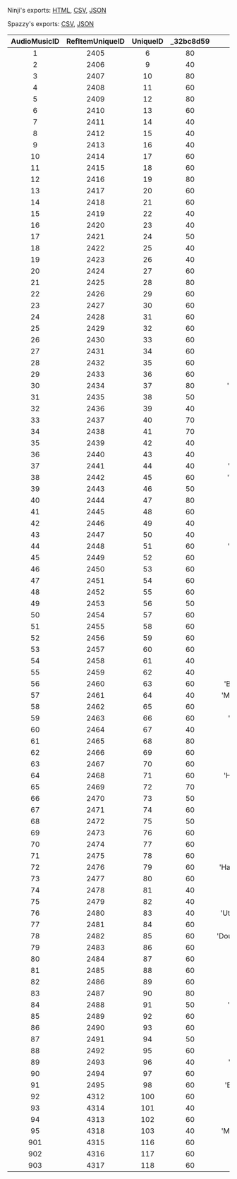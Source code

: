 Ninji's exports: [HTML](https://wuffs.org/acnh/bcsv_140/html/SoundAudioMusic.html), [CSV](https://wuffs.org/acnh/bcsv_140/csv/SoundAudioMusic.csv), [JSON](https://wuffs.org/acnh/bcsv_140/json/SoundAudioMusic.json)

Spazzy's exports: [CSV](https://github.com/McSpazzy/acnh-csv/blob/master/SoundAudioMusic.csv), [JSON](https://github.com/McSpazzy/acnh-json/blob/master/SoundAudioMusic.json)

| AudioMusicID | RefItemUniqueID | UniqueID | _32bc8d59 | Label |
|:--:|:--:|:--:|:--:|:--:|
| 1 | 2405 | 6 | 80 | 'Sanbika' | 
| 2 | 2406 | 9 | 40 | 'March' | 
| 3 | 2407 | 10 | 80 | 'Waltz' | 
| 4 | 2408 | 11 | 60 | 'Swing' | 
| 5 | 2409 | 12 | 80 | 'Jazz' | 
| 6 | 2410 | 13 | 60 | 'Fusion' | 
| 7 | 2411 | 14 | 40 | 'Etude' | 
| 8 | 2412 | 15 | 40 | 'Lullaby' | 
| 9 | 2413 | 16 | 40 | 'Maria' | 
| 10 | 2414 | 17 | 60 | 'Samba' | 
| 11 | 2415 | 18 | 60 | 'Bossa' | 
| 12 | 2416 | 19 | 80 | 'Caripso' | 
| 13 | 2417 | 20 | 60 | 'Salsa' | 
| 14 | 2418 | 21 | 60 | 'Mambo' | 
| 15 | 2419 | 22 | 40 | 'Reggae' | 
| 16 | 2420 | 23 | 40 | 'Ska' | 
| 17 | 2421 | 24 | 50 | 'Tango' | 
| 18 | 2422 | 25 | 40 | 'Haisai' | 
| 19 | 2423 | 26 | 40 | 'Aloha' | 
| 20 | 2424 | 27 | 60 | 'Irish' | 
| 21 | 2425 | 28 | 80 | 'Peru' | 
| 22 | 2426 | 29 | 60 | 'Cossack' | 
| 23 | 2427 | 30 | 60 | 'China' | 
| 24 | 2428 | 31 | 60 | 'Turkey' | 
| 25 | 2429 | 32 | 60 | 'Afro' | 
| 26 | 2430 | 33 | 60 | 'Minyo' | 
| 27 | 2431 | 34 | 60 | 'Rock' | 
| 28 | 2432 | 35 | 60 | 'Rocknroll' | 
| 29 | 2433 | 36 | 60 | 'Ragtime' | 
| 30 | 2434 | 37 | 80 | 'Neworleans' | 
| 31 | 2435 | 38 | 50 | 'Funk' | 
| 32 | 2436 | 39 | 40 | 'Blues' | 
| 33 | 2437 | 40 | 70 | 'Gospel' | 
| 34 | 2438 | 41 | 70 | 'Soul' | 
| 35 | 2439 | 42 | 40 | 'Urban' | 
| 36 | 2440 | 43 | 40 | 'Lovesong' | 
| 37 | 2441 | 44 | 40 | 'Drumnbass' | 
| 38 | 2442 | 45 | 60 | 'Technobeat' | 
| 39 | 2443 | 46 | 50 | 'Eurobeat' | 
| 40 | 2444 | 47 | 80 | 'Onlyme' | 
| 41 | 2445 | 48 | 60 | 'Country' | 
| 42 | 2446 | 49 | 40 | 'Eleki' | 
| 43 | 2447 | 50 | 40 | 'Ballad' | 
| 44 | 2448 | 51 | 60 | 'Showakayo' | 
| 45 | 2449 | 52 | 60 | 'Enka' | 
| 46 | 2450 | 53 | 60 | 'Kekerider' | 
| 47 | 2451 | 54 | 60 | 'Kowaiuta' | 
| 48 | 2452 | 55 | 60 | 'Western' | 
| 49 | 2453 | 56 | 50 | 'Sensei' | 
| 50 | 2454 | 57 | 60 | 'Paris' | 
| 51 | 2455 | 58 | 60 | 'Parade' | 
| 52 | 2456 | 59 | 60 | 'Senor' | 
| 53 | 2457 | 60 | 60 | 'Kekesong' | 
| 54 | 2458 | 61 | 40 | 'Daisuki' | 
| 55 | 2459 | 62 | 40 | 'Ototoi' | 
| 56 | 2460 | 63 | 60 | 'Bokunobasho' | 
| 57 | 2461 | 64 | 40 | 'Morinoseikatsu' | 
| 58 | 2462 | 65 | 60 | 'Naminami' | 
| 59 | 2463 | 66 | 60 | 'Kangaechu' | 
| 60 | 2464 | 67 | 40 | 'Dixie' | 
| 61 | 2465 | 68 | 80 | 'Gamelan' | 
| 62 | 2466 | 69 | 60 | 'Daimyo' | 
| 63 | 2467 | 70 | 60 | 'Alpine' | 
| 64 | 2468 | 71 | 60 | 'Hunauta2001' | 
| 65 | 2469 | 72 | 70 | 'Napolitan' | 
| 66 | 2470 | 73 | 50 | 'Nidanzaka' | 
| 67 | 2471 | 74 | 60 | 'Kekebily' | 
| 68 | 2472 | 75 | 50 | 'Keiji' | 
| 69 | 2473 | 76 | 60 | 'Ondo' | 
| 70 | 2474 | 77 | 60 | 'Metal' | 
| 71 | 2475 | 78 | 60 | 'Blueonigiri' | 
| 72 | 2476 | 79 | 60 | 'Harunokomorebi' | 
| 73 | 2477 | 80 | 60 | 'Horo' | 
| 74 | 2478 | 81 | 40 | 'House' | 
| 75 | 2479 | 82 | 40 | 'Sonata' | 
| 76 | 2480 | 83 | 40 | 'Utatanenoyume' | 
| 77 | 2481 | 84 | 60 | 'Osanpo' | 
| 78 | 2482 | 85 | 60 | 'Doubutsunoshima' | 
| 79 | 2483 | 86 | 60 | 'Minimal' | 
| 80 | 2484 | 87 | 60 | 'Hollywood' | 
| 81 | 2485 | 88 | 60 | 'Maharaja' | 
| 82 | 2486 | 89 | 60 | 'Roma' | 
| 83 | 2487 | 90 | 80 | 'Milonga' | 
| 84 | 2488 | 91 | 50 | 'Raregroove' | 
| 85 | 2489 | 92 | 60 | 'Jongara' | 
| 86 | 2490 | 93 | 60 | 'Flamenco' | 
| 87 | 2491 | 94 | 50 | 'Bolero' | 
| 88 | 2492 | 95 | 60 | 'Idol' | 
| 89 | 2493 | 96 | 40 | 'Electronica' | 
| 90 | 2494 | 97 | 60 | 'Disco' | 
| 91 | 2495 | 98 | 60 | 'Birthdaysong' | 
| 92 | 4312 | 100 | 60 | 'Town' | 
| 93 | 4314 | 101 | 40 | 'Drive' | 
| 94 | 4313 | 102 | 60 | 'Sayonara' | 
| 95 | 4318 | 103 | 40 | 'Minnaatsumare' | 
| 901 | 4315 | 116 | 60 | 'Hazure01' | 
| 902 | 4316 | 117 | 60 | 'Hazure02' | 
| 903 | 4317 | 118 | 60 | 'Hazure03' | 

